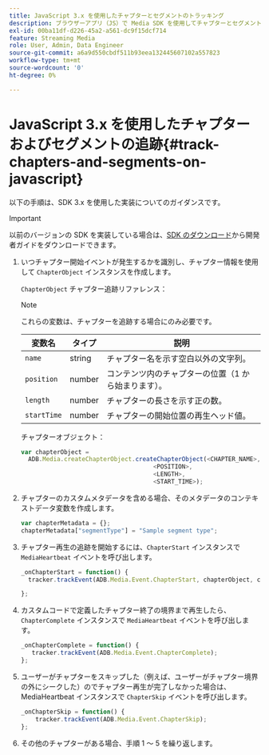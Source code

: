 ```yaml
---
title: JavaScript 3.x を使用したチャプターとセグメントのトラッキング
description: ブラウザーアプリ（JS）で Media SDK を使用してチャプターとセグメントのトラッキングを実装する方法を説明します。
exl-id: 00ba11df-d226-45a2-a561-dc9f15dcf714
feature: Streaming Media
role: User, Admin, Data Engineer
source-git-commit: a6a9d550cbdf511b93eea132445607102a557823
workflow-type: tm+mt
source-wordcount: '0'
ht-degree: 0%

---
```


# JavaScript 3.x を使用したチャプターおよびセグメントの追跡{#track-chapters-and-segments-on-javascript}

以下の手順は、SDK 3.x を使用した実装についてのガイダンスです。

>[!IMPORTANT]
>
> 以前のバージョンの SDK を実装している場合は、[SDK のダウンロード](/help/getting-started/download-sdks.md)から開発者ガイドをダウンロードできます。

1. いつチャプター開始イベントが発生するかを識別し、チャプター情報を使用して `ChapterObject` インスタンスを作成します。

   `ChapterObject` チャプター追跡リファレンス：

   >[!NOTE]
   >
   >これらの変数は、チャプターを追跡する場合にのみ必要です。

   | 変数名 | タイプ | 説明 |
   | --- | --- | --- |
   | `name` | string | チャプター名を示す空白以外の文字列。 |
   | `position` | number | コンテンツ内のチャプターの位置（1 から始まります）。 |
   | `length` | number | チャプターの長さを示す正の数。 |
   | `startTime` | number | チャプターの開始位置の再生ヘッド値。 |

   チャプターオブジェクト：

   ```js
   var chapterObject =
     ADB.Media.createChapterObject.createChapterObject(<CHAPTER_NAME>,
                                        <POSITION>,
                                        <LENGTH>,
                                        <START_TIME>);
   ```

1. チャプターのカスタムメタデータを含める場合、そのメタデータのコンテキストデータ変数を作成します。

   ```js
   var chapterMetadata = {};
   chapterMetadata["segmentType"] = "Sample segment type";
   ```

1. チャプター再生の追跡を開始するには、`ChapterStart` インスタンスで `MediaHeartbeat` イベントを呼び出します。

   ```js
   _onChapterStart = function() {
     tracker.trackEvent(ADB.Media.Event.ChapterStart, chapterObject, chapterMetadata);
   
   };
   ```

1. カスタムコードで定義したチャプター終了の境界まで再生したら、`ChapterComplete` インスタンスで `MediaHeartbeat` イベントを呼び出します。

   ```js
   _onChapterComplete = function() {
      tracker.trackEvent(ADB.Media.Event.ChapterComplete);
   };
   ```

1. ユーザーがチャプターをスキップした（例えば、ユーザーがチャプター境界の外にシークした）のでチャプター再生が完了しなかった場合は、MediaHeartbeat インスタンスで `ChapterSkip` イベントを呼び出します。

   ```js
   _onChapterSkip = function() {
       tracker.trackEvent(ADB.Media.Event.ChapterSkip);
   };
   ```

1. その他のチャプターがある場合、手順 1 ～ 5 を繰り返します。
